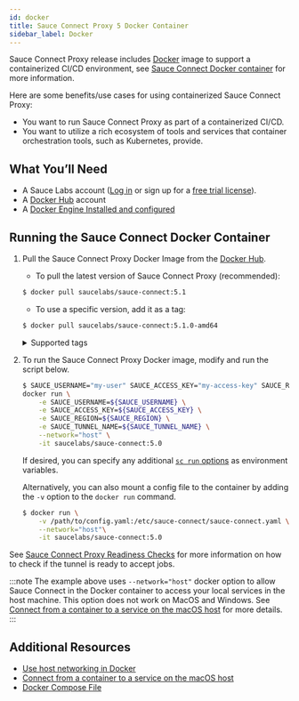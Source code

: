 ```yaml
---
id: docker
title: Sauce Connect Proxy 5 Docker Container
sidebar_label: Docker
---
```


Sauce Connect Proxy release includes [Docker](https://www.docker.com/) image to support a containerized CI/CD environment, see [Sauce Connect Docker container](https://github.com/saucelabs/sauce-connect-docker) for more information.

Here are some benefits/use cases for using containerized Sauce Connect Proxy:

- You want to run Sauce Connect Proxy as part of a containerized CI/CD.
- You want to utilize a rich ecosystem of tools and services that container orchestration tools, such as Kubernetes, provide.

## What You’ll Need

- A Sauce Labs account ([Log in](https://accounts.saucelabs.com/am/XUI/#login/) or sign up for a [free trial license](https://saucelabs.com/sign-up)).
- A [Docker Hub](https://hub.docker.com/r/saucelabs/sauce-connect) account
- A [Docker Engine Installed and configured](https://docs.docker.com/engine/install/)

## Running the Sauce Connect Docker Container

1. Pull the Sauce Connect Proxy Docker Image from the [Docker Hub](https://hub.docker.com/r/saucelabs/sauce-connect).
   - To pull the latest version of Sauce Connect Proxy (recommended):
   ```bash
   $ docker pull saucelabs/sauce-connect:5.1
   ```
   - To use a specific version, add it as a tag:
   ```bash
   $ docker pull saucelabs/sauce-connect:5.1.0-amd64
   ```
    <details>
    <summary>Supported tags</summary>
      - 5, 5.1, 5.1.0<br/>
    </details>
2. To run the Sauce Connect Proxy Docker image, modify and run the script below.

   ```bash
   $ SAUCE_USERNAME="my-user" SAUCE_ACCESS_KEY="my-access-key" SAUCE_REGION="<us-west|eu-central>" SAUCE_TUNNEL_NAME="my-tunnel-name" \
   docker run \
       -e SAUCE_USERNAME=${SAUCE_USERNAME} \
       -e SAUCE_ACCESS_KEY=${SAUCE_ACCESS_KEY} \
       -e SAUCE_REGION=${SAUCE_REGION} \
       -e SAUCE_TUNNEL_NAME=${SAUCE_TUNNEL_NAME} \
       --network="host" \
       -it saucelabs/sauce-connect:5.0
   ```
   If desired, you can specify any additional [`sc run` options](/dev/cli/sauce-connect-5/run/) as environment variables.

   Alternatively, you can also mount a config file to the container by adding the `-v` option to the `docker run` command.

   ```bash
   $ docker run \
       -v /path/to/config.yaml:/etc/sauce-connect/sauce-connect.yaml \
       --network="host"\
       -it saucelabs/sauce-connect:5.0
   ```

See [Sauce Connect Proxy Readiness Checks](/secure-connections/sauce-connect-5/operation/readiness-checks) for more information on how to check if the tunnel is ready to accept jobs.

:::note
The example above uses `--network="host"` docker option to allow Sauce Connect in the Docker container to access your local services in the host machine. This option does not work on MacOS and Windows. See [Connect from a container to a service on the macOS host](https://docs.docker.com/desktop/networking/#use-cases-and-workarounds) for more details.
:::

## Additional Resources

- [Use host networking in Docker](https://docs.docker.com/network/host/)
- [Connect from a container to a service on the macOS host](https://docs.docker.com/desktop/mac/networking/#use-cases-and-workarounds)
- [Docker Compose File](https://docs.docker.com/compose/compose-file/compose-file-v3/)
